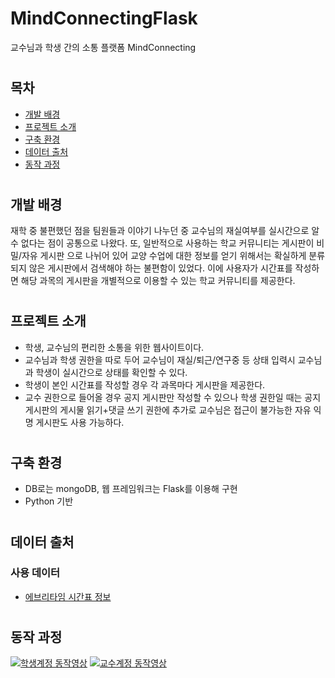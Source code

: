 # **MindConnectingFlask**
교수님과 학생 간의 소통 플랫폼 MindConnecting
#
## **목차**
- [개발 배경](#개발-배경)
- [프로젝트 소개](#프로젝트-소개)
- [구축 환경](#구축-환경)
- [데이터 출처](#데이터-출처)
- [동작 과정](#동작-과정)
#
## **개발 배경**
재학 중 불편했던 점을 팀원들과 이야기 나누던 중 교수님의 재실여부를 실시간으로 알 수 없다는 점이 공통으로 나왔다. 또, 일반적으로 사용하는 학교 커뮤니티는 게시판이 비밀/자유 게시판 으로 나뉘어 있어 교양 수업에 대한 정보를 얻기 위해서는 확실하게 분류되지 않은 게시판에서 검색해야 하는 불편함이 있었다.  이에 사용자가 시간표를 작성하면 해당 과목의 게시판을 개별적으로 이용할 수 있는 학교 커뮤니티를 제공한다.
#
## **프로젝트 소개**
- 학생, 교수님의 편리한 소통을 위한 웹사이트이다.
- 교수님과 학생 권한을 따로 두어 교수님이 재실/퇴근/연구중 등 상태 입력시 교수님과 학생이 실시간으로 상태를 확인할 수 있다.
- 학생이 본인 시간표를 작성할 경우 각 과목마다 게시판을 제공한다.
- 교수 권한으로 들어올 경우 공지 게시판만 작성할 수 있으나 학생 권한일 때는 공지게시판의 게시물 읽기+댓글 쓰기 권한에 추가로 교수님은 접근이 불가능한 자유 익명 게시판도 사용 가능하다.
#
## **구축 환경**
- DB로는 mongoDB, 웹 프레임워크는 Flask를 이용해 구현
- Python 기반
#
## **데이터 출처**
### 사용 데이터
- [에브리타임 시간표 정보](https://everytime.kr/)

#

## **동작 과정**
[![학생계정 동작영상](https://img.youtube.com/vi/rrrLcRcVSCM/0.jpg)](https://www.youtube.com/watch?v=rrrLcRcVSCM) 
[![교수계정 동작영상](https://img.youtube.com/vi/3BvK5hc7cyY/0.jpg)](https://www.youtube.com/watch?v=3BvK5hc7cyY) 

